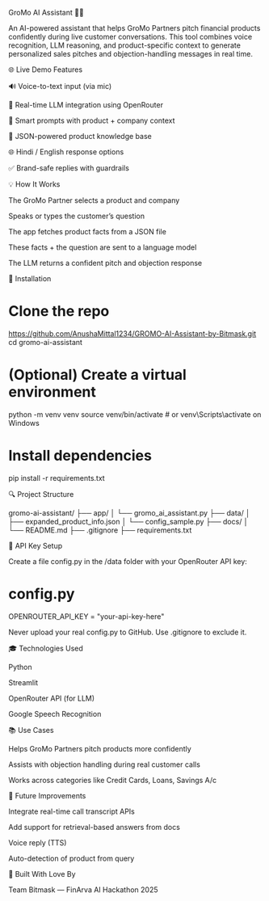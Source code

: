 GroMo AI Assistant 🧑‍💻

An AI-powered assistant that helps GroMo Partners pitch financial products confidently during live customer conversations. This tool combines voice recognition, LLM reasoning, and product-specific context to generate personalized sales pitches and objection-handling messages in real time.

🌐 Live Demo Features

🔊 Voice-to-text input (via mic)

🤖 Real-time LLM integration using OpenRouter

📂 Smart prompts with product + company context

🔄 JSON-powered product knowledge base

🌐 Hindi / English response options

✅ Brand-safe replies with guardrails

💡 How It Works

The GroMo Partner selects a product and company

Speaks or types the customer’s question

The app fetches product facts from a JSON file

These facts + the question are sent to a language model

The LLM returns a confident pitch and objection response

🔧 Installation

# Clone the repo
https://github.com/AnushaMittal1234/GROMO-AI-Assistant-by-Bitmask.git
cd gromo-ai-assistant

# (Optional) Create a virtual environment
python -m venv venv
source venv/bin/activate  # or venv\Scripts\activate on Windows

# Install dependencies
pip install -r requirements.txt

🔍 Project Structure

gromo-ai-assistant/
├── app/
│   └── gromo_ai_assistant.py
├── data/
│   ├── expanded_product_info.json
│   └── config_sample.py
├── docs/
│   └── README.md
├── .gitignore
├── requirements.txt

🔑 API Key Setup

Create a file config.py in the /data folder with your OpenRouter API key:

# config.py
OPENROUTER_API_KEY = "your-api-key-here"

Never upload your real config.py to GitHub. Use .gitignore to exclude it.

🎓 Technologies Used

Python

Streamlit

OpenRouter API (for LLM)

Google Speech Recognition

📚 Use Cases

Helps GroMo Partners pitch products more confidently

Assists with objection handling during real customer calls

Works across categories like Credit Cards, Loans, Savings A/c

🚀 Future Improvements

Integrate real-time call transcript APIs

Add support for retrieval-based answers from docs

Voice reply (TTS)

Auto-detection of product from query

🙏 Built With Love By

Team Bitmask — FinArva AI Hackathon 2025
